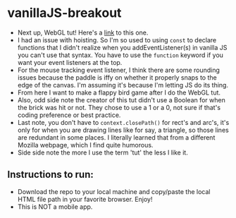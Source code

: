 # vanillaJS-breakout

- Next up, WebGL tut! Here's a [link](https://developer.mozilla.org/en-US/docs/Games/Tutorials/2D_Breakout_game_pure_JavaScript) to this one.
- I had an issue with hoisting. So I'm so used to using ```const``` to declare functions that I didn't realize when you addEventListener(s) in vanilla JS you can't use that syntax. You have to use the ```function``` keyword if you want your event listeners at the top.
- For the mouse tracking event listener, I think there are some rounding issues because the paddle is iffy on whether it properly snaps to the edge of the canvas. I'm assuming it's because I'm letting JS do its thing.
- From here I want to make a flappy bird game after I do the WebGL tut.
- Also, odd side note the creator of this tut didn't use a Boolean for when the brick was hit or not. They chose to use a 1 or a 0, not sure if that's coding preference or best practice.
- Last note, you don't have to ```context.closePath()``` for rect's and arc's, it's only for when you are drawing lines like for say, a triangle, so those lines are redundant in some places. I literally learned that from a different Mozilla webpage, which I find quite humorous.
- Side side note the more I use the term 'tut' the less I like it.

## Instructions to run:
- Download the repo to your local machine and copy/paste the local HTML file path in your favorite browser. Enjoy!
- This is NOT a mobile app.
